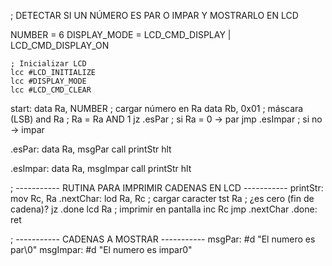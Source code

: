 ; DETECTAR SI UN NÚMERO ES PAR O IMPAR Y MOSTRARLO EN LCD

NUMBER = 6
DISPLAY_MODE = LCD_CMD_DISPLAY | LCD_CMD_DISPLAY_ON

    ; Inicializar LCD
    lcc #LCD_INITIALIZE
    lcc #DISPLAY_MODE
    lcc #LCD_CMD_CLEAR

start:
    data Ra, NUMBER   ; cargar número en Ra
    data Rb, 0x01     ; máscara (LSB)
    and Ra            ; Ra = Ra AND 1
    jz .esPar         ; si Ra = 0 -> par
    jmp .esImpar      ; si no -> impar

.esPar:
    data Ra, msgPar
    call printStr
    hlt

.esImpar:
    data Ra, msgImpar
    call printStr
    hlt


; ----------- RUTINA PARA IMPRIMIR CADENAS EN LCD -----------
printStr:
    mov Rc, Ra
.nextChar:
    lod Ra, Rc        ; cargar caracter
    tst Ra            ; ¿es cero (fin de cadena)?
    jz .done
    lcd Ra            ; imprimir en pantalla
    inc Rc
    jmp .nextChar
.done:
    ret


; ----------- CADENAS A MOSTRAR -----------
msgPar:   #d "El numero es par\0"
msgImpar: #d "El numero es impar0"
